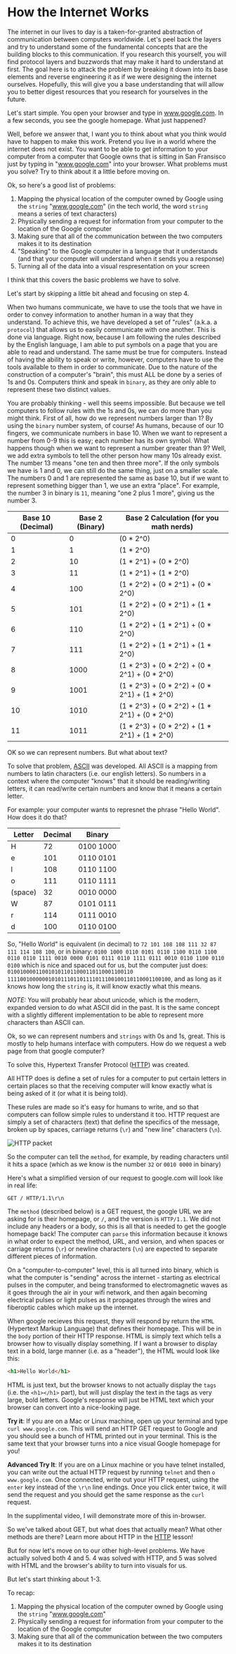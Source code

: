# How the Internet Works

The internet in our lives to day is a taken-for-granted abstraction of communication between computers worldwide. Let's peel back the layers and try to understand some of the fundamental concepts that are the building blocks to this communication. If you research this yourself, you will find protocol layers and buzzwords that may make it hard to understand at first. The goal here is to attack the problem by breaking it down into its base elements and reverse engineering it as if we were designing the internet ourselves. Hopefully, this will give you a base understanding that will allow you to better digest resources that you research for yourselves in the future. 



Let's start simple. You open your browser and type in www.google.com. In a few seconds, you see the google homepage. What just happened?

Well, before we answer that, I want you to think about what you think would have to happen to make this work. Pretend you live in a world where the internet does not exist. You want to be able to get information to your computer from a computer that Google owns that is sitting in San Fransisco just by typing in "www.google.com" into your browser. What problems must you solve? Try to think about it a little before moving on.


Ok, so here's a good list of problems:

1. Mapping the physical location of the computer owned by Google using the `string` "www.google.com" (in the tech world, the word `string` means a series of text characters)
2. Physically sending a request for information from your computer to the location of the Google computer
3. Making sure that all of the communication between the two computers makes it to its destination
4. "Speaking" to the Google computer in a language that it understands (and that your computer will understand when it sends you a response)
5. Turning all of the data into a visual respresentation on your screen


I think that this covers the basic problems we have to solve. 

Let's start by skipping a little bit ahead and focusing on step 4. 

When two humans communicate, we have to use the tools that we have in order to convey information to another human in a way that they understand. To achieve this, we have developed a set of "rules" (a.k.a. a `protocol`) that allows us to easily communicate with one another. This is done via language. Right now, because I am following the rules described by the English language, I am able to put symbols on a page that you are able to read and understand. The same must be true for computers. Instead of having the ability to speak or write, however, computers have to use the tools available to them in order to communicate. Due to the nature of the construction of a computer's "brain", this must ALL be done by a series of 1s and 0s. Computers think and speak in `binary`, as they are only able to represent these two distinct values. 

You are probably thinking - well this seems impossible. But because we tell computers to follow rules with the 1s and 0s, we can do more than you might think. First of all, how do we represent numbers larger than 1? By using the `binary` number system, of course! As humans, because of our 10 fingers, we communicate numbers in base 10. When we want to represent a number from 0-9 this is easy; each number has its own symbol. What happens though when we want to represent a number greater than 9? Well, we add extra symbols to tell the other person how many 10s already exist. The number 13 means "one ten and then three more". If the only symbols we have is 1 and 0, we can still do the same thing, just on a smaller scale. The numbers 0 and 1 are represented the same as base 10, but if we want to represent something bigger than 1, we use an extra "place". For example, the number 3 in binary is `11`, meaning "one 2 plus 1 more", giving us the number 3.

|Base 10 (Decimal) | Base 2 (Binary) | Base 2 Calculation (for you math nerds)|
|------------------|-----------------|---|
|0|0|(0 * 2^0)|
|1|1| (1 * 2^0)|
|2|10|(1 * 2^1) + (0 * 2^0)|
|3|11|(1 * 2^1) + (1 * 2^0)|
|4|100|(1 * 2^2) + (0 * 2^1) + (0 * 2^0)|
|5|101|(1 * 2^2) + (0 * 2^1) + (1 * 2^0)|
|6|110|(1 * 2^2) + (1 * 2^1) + (0 * 2^0)|
|7|111|(1 * 2^2) + (1 * 2^1) + (1 * 2^0)|
|8|1000|(1 * 2^3) + (0 * 2^2) + (0 * 2^1) + (0 * 2^0)|
|9|1001|(1 * 2^3) + (0 * 2^2) + (0 * 2^1) + (1 * 2^0)|
|10|1010|(1 * 2^3) + (0 * 2^2) + (1 * 2^1) + (0 * 2^0)|
|11|1011|(1 * 2^3) + (0 * 2^2) + (1 * 2^1) + (1 * 2^0)|

OK so we can represent numbers. But what about text?

To solve that problem, [ASCII](https://en.wikipedia.org/wiki/ASCII) was developed. All ASCII is a mapping from numbers to latin characters (i.e. our english letters). So numbers in a context where the computer "knows" that it should be reading/writing letters, it can read/write certain numbers and know that it means a certain letter. 

For example: your computer wants to represnet the phrase "Hello World". How does it do that?

|Letter| Decimal| Binary|
|------|--------|-------|
|H|72|0100 1000|
|e|101| 0110 0101|
|l|108| 0110 1100|
|o| 111| 0110 1111|
| (space)| 32| 0010 0000|
|W| 87| 0101 0111|
|r| 114 | 0111 0010|
|d| 100 | 0110 0100|


So, "Hello World" is equivalent (in decimal) to `72 101 108 108 111 32 87 111 114 108 100`, or in binary: `0100 1000 0110 0101 0110 1100 0110 1100 0110 0110 1111 0010 0000 0101 0111 0110 1111 0111 0010 0110 1100 0110 0100` which is nice and spaced out for us, but the computer just does: `0100100001100101011011000110110001100110 1111001000000101011101101111011100100110110001100100`, and as long as it knows how long the `string` is, it will know exactly what this means.

*NOTE:* You will probably hear about unicode, which is the modern, expanded version to do what ASCII did in the past. It is the same concept with a slightly different implementation to be able to represent more characters than ASCII can.

Ok, so we can represent numbers and `strings` with 0s and 1s, great. This is mostly to help humans interface with computers. How do we request a web page from that google computer?

To solve this, Hypertext Transfer Protocol ([HTTP](https://en.wikipedia.org/wiki/Hypertext_Transfer_Protocol)) was created. 

All HTTP does is define a set of rules for a computer to put certain letters in certain places so that the receiving computer will know exactly what is being asked of it (or what it is being told). 

These rules are made so it's easy for humans to write, and so that computers can follow simple rules to understand it too. HTTP request are simply a set of characters (text) that define the specifics of the message, broken up by spaces, carriage returns (`\r`) and "new line" characters (`\n`). 


![HTTP packet](./http_packet.png)

So the computer can tell the `method`, for example, by reading characters until it hits a space (which as we know is the number `32` or `0010 0000` in binary)

Here's what a simplified version of our  request to google.com will look like in real life:


```
GET / HTTP/1.1\r\n
```

The `method` (described below) is a GET request, the google URL we are asking for is their homepage, or `/`, and the version is `HTTP/1.1`. We did not include any headers or a body, so this is all that is needed to get the google homepage back! The computer can `parse` this information because it knows in what order to expect the method, URL, and version, and when spaces or carriage returns (`\r`) or newline characters (`\n`) are expected to separate different pieces of information.

On a "computer-to-computer" level, this is all turned into binary, which is what the computer is "sending" across the internet - starting as electrical pulses in the computer, and being transformed to electromagnetic waves as it goes through the air in your wifi network, and then again becoming electrical pulses or light pulses as it propagates through the wires and fiberoptic cables which make up the internet.

When google recieves this request, they will respond by return the `HTML` (Hypertext Markup Language) that defines their homepage. This will be in the `body` portion of their HTTP response. HTML is simply text which tells a browser how to visually display something. If I want a browser to display text in a bold, large manner (i.e. as a "header"), the HTML would look like this: 

```html
<h1>Hello World</h1>
```

HTML is just text, but the browser knows to not actually display the `tags` (i.e. the `<h1></h1>` part), but will just display the text in the tags as very large, bold letters. Google's response will just be HTML text which your browser can convert into a nice-looking page.

**Try it**: If you are on a Mac or Linux machine, open up your terminal and type `curl www.google.com`. This will send an HTTP GET request to Google and you should see a bunch of HTML printed out in your terminal. This is the same text that your browser turns into a nice visual Google homepage for you!

**Advanced Try It**: If you are on a Linux machine or you have telnet installed, you can write out the actual HTTP request by running `telnet` and then `o www.google.com`. Once connected, write out your HTTP request, using the `enter` key instead of the `\r\n` line endings. Once you click enter twice, it will send the request and you should get the same response as the `curl` request. 

In the supplimental video, I will demonstrate more of this in-browser.

So we've talked about GET, but what does that actually mean? What other methods are there? Learn more about HTTP in the [HTTP](./http.md) lesson!

But for now let's move on to our other high-level problems. We have actually solved both 4 and 5. 4 was solved with HTTP, and 5 was solved with HTML and the browser's ability to turn into visuals for us. 

But let's start thinking about 1-3.

To recap:

1. Mapping the physical location of the computer owned by Google using the `string` "www.google.com" 
2. Physically sending a request for information from your computer to the location of the Google computer
3. Making sure that all of the communication between the two computers makes it to its destination

